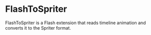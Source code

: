 FlashToSpriter
==============

FlashToSpriter is a Flash extension that reads timeline animation and converts it to the Spriter format.